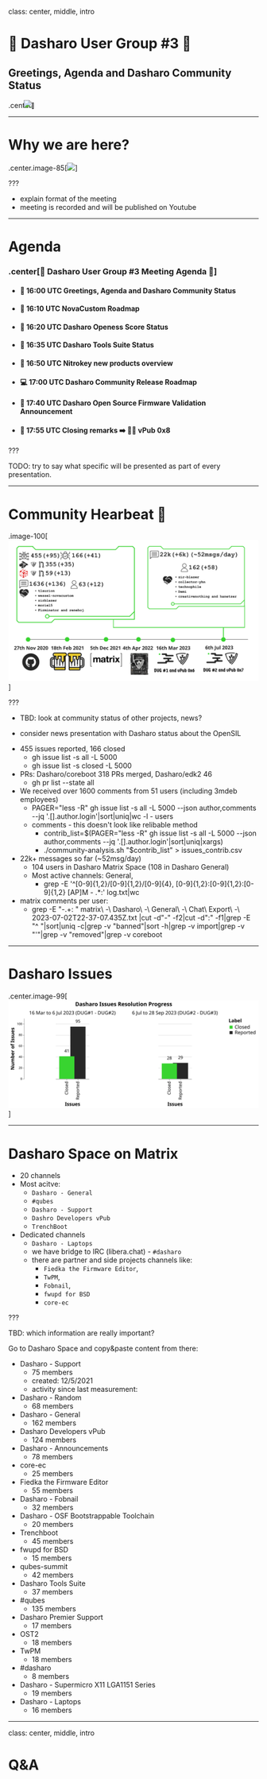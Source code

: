 class: center, middle, intro

# &#x1F44B; Dasharo User Group #3 &#x1F389;

## Greetings, Agenda and Dasharo Community Status

.center[<img src="/remark-templates/dasharo-presentation-template/images/dasharo-sygnet-white.svg" width="150px" style="margin-left:-20px">]

---

# Why we are here?

.center.image-85[![](/img/dug_3_vpub_8.png)]

???

* explain format of the meeting
* meeting is recorded and will be published on Youtube

---

# Agenda

### .center[&#x1F680; Dasharo User Group #3 Meeting Agenda &#x1F680;]

* #### &#x1F44B; 16:00 UTC Greetings, Agenda and Dasharo Community Status
* #### &#x1F9ED; 16:10 UTC NovaCustom Roadmap
* #### &#x1F9F0; 16:20 UTC Dasharo Openess Score Status
* #### &#x1F9F0; 16:35 UTC Dasharo Tools Suite Status
* #### &#x1F9F0; 16:50 UTC Nitrokey new products overview
* #### &#x1F4BB; 17:00 UTC Dasharo Community Release Roadmap
* #### &#x1F9F0; 17:40 UTC Dasharo Open Source Firmware Validation Announcement
* #### &#x1F44F; 17:55 UTC Closing remarks &#x27A1;&#xFE0F; &#x1F37A;&#x1F37B; vPub 0x8

???

TODO: try to say what specific will be presented as part of every presentation.

---

# Community Hearbeat &#x1F493;

.image-100[![](/img/community_heartbeat_dug_2.png)]

???

* TBD: look at community status of other projects, news?
- consider news presentation with Dasharo status about the OpenSIL

* 455 issues reported, 166 closed
  - gh issue list -s all -L 5000
  - gh issue list -s closed -L 5000
* PRs: Dasharo/coreboot 318 PRs merged, Dasharo/edk2 46
  - gh pr list --state all
* We received over 1600 comments from 51 users (including 3mdeb employees)
  - PAGER="less -R" gh issue list -s all -L 5000 --json author,comments --jq '.[].author.login'|sort|uniq|wc -l - users
  - comments - this doesn't look like relibable method
    - contrib_list=$(PAGER="less -R" gh issue list -s all -L 5000 --json author,comments --jq '.[].author.login'|sort|uniq|xargs)
    - ./community-analysis.sh "$contrib_list" > issues_contrib.csv
* 22k+ messages so far (~52msg/day)
  - 104 users in Dasharo Matrix Space (108 in Dasharo General)
  - Most active channels: General,
	- grep -E '^[0-9]{1,2}/[0-9]{1,2}/[0-9]{4}, [0-9]{1,2}:[0-9]{1,2}:[0-9]{1,2} [AP]M - .*:' log.txt|wc
* matrix comments per user:
	- grep -E "\-.+: " matrix\ -\ Dasharo\ -\ General\ -\ Chat\ Export\ -\ 2023-07-02T22-37-07.435Z.txt |cut -d"-" -f2|cut -d":" -f1|grep -E "^ "|sort|uniq -c|grep -v "banned"|sort -h|grep -v import|grep -v "'"|grep -v "removed"|grep -v coreboot

---

# Dasharo Issues

.center.image-99[![](img/dug3_dasharo_report_issues.svg)]

---

# Dasharo Space on Matrix

* 20 channels
* Most acitve:
  - `Dasharo - General`
  - `#qubes`
  - `Dasharo - Support`
  - `Dashro Developers vPub`
  - `TrenchBoot`
* Dedicated channels
  - `Dasharo - Laptops`
  - we have bridge to IRC (libera.chat) - `#dasharo`
  - there are partner and side projects channels like:
      - `Fiedka the Firmware Editor`,
      - `TwPM`,
      - `Fobnail`,
      - `fwupd for BSD`
      - `core-ec`

???

TBD: which information are really important?

Go to Dasharo Space and copy&paste content from there:

* Dasharo - Support
  - 75 members
  - created: 12/5/2021
  - activity since last measurement:
* Dasharo - Random
  - 68 members
* Dasharo - General
  - 162 members
* Dasharo Developers vPub
  - 124 members
* Dasharo - Announcements
  - 78 members
* core-ec
  - 25 members
* Fiedka the Firmware Editor
  - 55 members
* Dasharo - Fobnail
  - 32 members
* Dasharo - OSF Bootstrappable Toolchain
  - 20 members
* Trenchboot
  - 45 members
* fwupd for BSD
  - 15 members
* qubes-summit
  - 42 members
* Dasharo Tools Suite
  - 37 members
* #qubes
  - 135 members
* Dasharo Premier Support
  - 17 members
* OST2
  - 18 members
* TwPM
  - 18 members
* #dasharo
  - 8 members
* Dasharo - Supermicro X11 LGA1151 Series
  - 19 members
* Dasharo - Laptops
  - 16 members

---
class: center, middle, intro

# Q&A
